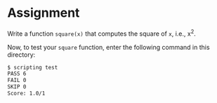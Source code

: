 # Assignment

Write a function `square(x)` that computes the square of `x`, i.e., x<sup>2</sup>.

Now, to test your `square` function, enter the following command in this directory:

```bash
$ scripting test
PASS 6
FAIL 0
SKIP 0
Score: 1.0/1
```
